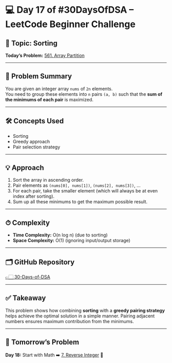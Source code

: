 # 💻 Day 17 of #30DaysOfDSA – LeetCode Beginner Challenge

## 🔹 Topic: Sorting  
**Today’s Problem:** [561. Array Partition](https://leetcode.com/problems/array-partition/)  

---

## 📌 Problem Summary
You are given an integer array `nums` of `2n` elements.  
You need to group these elements into `n` pairs `(a, b)` such that the **sum of the minimums of each pair** is maximized.  

---

## 🛠 Concepts Used
- Sorting  
- Greedy approach  
- Pair selection strategy  

---

## 💡 Approach
1. Sort the array in ascending order.  
2. Pair elements as `(nums[0], nums[1])`, `(nums[2], nums[3])`, …  
3. For each pair, take the smaller element (which will always be at even index after sorting).  
4. Sum up all these minimums to get the maximum possible result.  

---

## ⏱ Complexity
- **Time Complexity:** O(n log n) (due to sorting)  
- **Space Complexity:** O(1) (ignoring input/output storage)  

---

## 🗂️ GitHub Repository
[👉🏻 30-Days-of-DSA](https://github.com/Sonam-pixel/30-Days-of-DSA-)  

---

## ✅ Takeaway
This problem shows how combining **sorting** with a **greedy pairing strategy** helps achieve the optimal solution in a simple manner. Pairing adjacent numbers ensures maximum contribution from the minimums.  

---

## 📍 Tomorrow’s Problem
**Day 18:** Start with Math ➡️ [7. Reverse Integer](https://leetcode.com/problems/reverse-integer/) 🚀  
